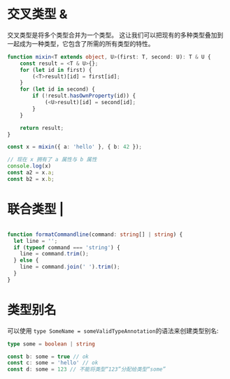 # 交叉类型 &

交叉类型是将多个类型合并为一个类型。 这让我们可以把现有的多种类型叠加到一起成为一种类型，它包含了所需的所有类型的特性。

```ts
function mixin<T extends object, U>(first: T, second: U): T & U {
    const result = <T & U>{};
    for (let id in first) {
        (<T>result)[id] = first[id];
    }
    for (let id in second) {
        if (!result.hasOwnProperty(id)) {
            (<U>result)[id] = second[id];
        }
    }

    return result;
}

const x = mixin({ a: 'hello' }, { b: 42 });

// 现在 x 拥有了 a 属性与 b 属性
console.log(x)
const a2 = x.a;
const b2 = x.b;
```

# 联合类型 |

```ts

function formatCommandline(command: string[] | string) {
  let line = '';
  if (typeof command === 'string') {
    line = command.trim();
  } else {
    line = command.join(' ').trim();
  }
}

```

# 类型别名

可以使用 `type SomeName = someValidTypeAnnotation`的语法来创建类型别名:

```ts
type some = boolean | string

const b: some = true // ok
const c: some = 'hello' // ok
const d: some = 123 // 不能将类型“123”分配给类型“some”

```